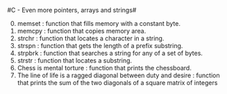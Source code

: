 #C - Even more pointers, arrays and strings#

0. memset : function that fills memory with a constant byte.
1. memcpy : function that copies memory area.
2. strchr : function that locates a character in a string.
3. strspn : function that gets the length of a prefix substring.
4. strpbrk : function that searches a string for any of a set of bytes.
5. strstr : function that locates a substring.
6. Chess is mental torture : function that prints the chessboard.
7. The line of life is a ragged diagonal between duty and desire : function that prints the sum of the two diagonals of a square matrix of integers


